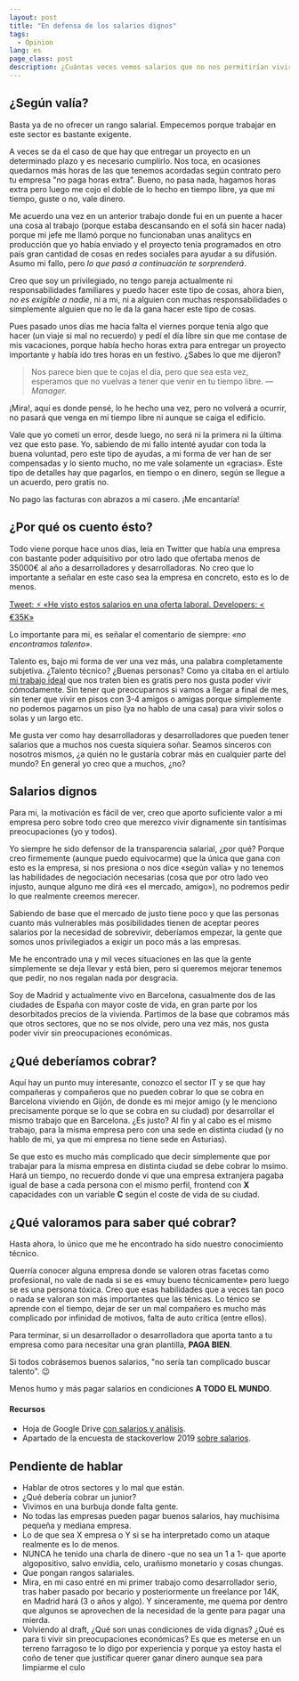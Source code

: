 ```yaml
---
layout: post
title: "En defensa de los salarios dignos"
tags:
  - Opinion
lang: es
page_class: post
description: ¿Cuántas veces vemos salarios que no nos permitirían vivir con tranquilidad? Yo unas cuantas, siempre he sido fiel creyente de que se ha de pagar bien. ¿Por qué? Porque aportamos valor y somos un sector en constante evolución que nos pide la continua formación.
---
```


## ¿Según valía?

Basta ya de no ofrecer un rango salarial. Empecemos porque trabajar en este sector es bastante exigente.

A veces se da el caso de que hay que entregar un proyecto en un determinado plazo y es necesario cumplirlo. Nos toca, en ocasiones quedarnos más horas de las que tenemos acordadas según contrato pero tu empresa "no paga horas extra". Bueno, no pasa nada, hagamos horas extra pero luego me cojo el doble de lo hecho en tiempo libre, ya que mi tiempo, guste o no, vale dinero.

Me acuerdo una vez en un anterior trabajo donde fui en un puente a hacer una cosa al trabajo (porque estaba descansando en el sofá sin hacer nada) porque mi jefe me llamó porque no funcionaban unas analitycs en producción que yo había enviado y el proyecto tenía programados en otro país gran cantidad de cosas en redes sociales para ayudar a su difusión. Asumo mi fallo, pero _lo que pasó a continuación te sorprenderá_.

Creo que soy un privilegiado, no tengo pareja actualmente ni responsabilidades familiares y puedo hacer este tipo de cosas, ahora bien, <em>no es exigible a nadie</em>, ni a mi, ni a alguien con muchas responsabilidades o simplemente alguien que no le da la gana hacer este tipo de cosas.

Pues pasado unos días me hacía falta el viernes porque tenía algo que hacer (un viaje si mal no recuerdo) y pedí el día libre sin que me contase de mis vacaciones, porque había hecho horas extra para entregar un proyecto importante y había ido tres horas en un festivo. ¿Sabes lo que me dijeron?

<blockquote class="quote" cite="https://www.huxley.net/bnw/four.html">
    <span>Nos parece bien que te cojas el día, pero que sea esta vez, esperamos que no vuelvas a tener que venir en tu tiempo libre.</span>
    <cite>&mdash;Manager.</cite>
</blockquote>

¡Mira!, aquí es donde pensé, lo he hecho una vez, pero no volverá a ocurrir, no pasará que venga en mi tiempo libre ni aunque se caiga el edificio.

Vale que yo cometí un error, desde luego, no será ni la primera ni la última vez que esto pase. Yo, sabiendo de mi fallo intenté ayudar con toda la buena voluntad, pero este tipo de ayudas, a mi forma de ver han de ser compensadas y lo siento mucho, no me vale solamente un «gracias». Este tipo de detalles hay que pagarlos, en tiempo o en dinero, según se llegue a un acuerdo, pero gratis no.

No pago las facturas con abrazos a mi casero. ¡Me encantaría!

## ¿Por qué os cuento ésto?

Todo viene porque hace unos días, leía en Twitter que había una empresa con bastante poder adquisitivo por otro lado que ofertaba menos de 35000€ al año a desarrolladores y desarrolladoras. No creo que lo importante a señalar en este caso sea la empresa en concreto, esto es lo de menos.

<p class="tweet" lang="es">
    <a class="link" href="https://twitter.com/IgnaciodeNuevo/status/1120274676809371648" target="_blank" rel="noopener noreferrer">Tweet: ⚡️ «He visto estos salarios en una oferta laboral. Developers: < €35K»</a>
</p>

Lo importante para mi, es señalar el comentario de siempre: _«no encontramos talento»_.

Talento es, bajo mi forma de ver una vez más, una palabra completamente subjetiva. ¿Talento técnico? ¿Buenas personas? Como ya citaba en el artíulo <a class="link link--special" href="/2019/03/27/el-trabajo-ideal/">mi trabajo ideal</a> que nos traten bien es gratis pero nos gusta poder vivir cómodamente. Sin tener que preocuparnos si vamos a llegar a final de mes, sin tener que vivir en pisos con 3-4 amigos o amigas porque simplemente no podemos pagarnos un piso (ya no hablo de una casa) para vivir solos o solas y un largo etc.

Me gusta ver como hay desarrolladoras y desarrolladores que pueden tener salarios que a muchos nos cuesta siquiera soñar. Seamos sinceros con nosotros mismos, ¿a quién no le gustaría cobrar más en cualquier parte del mundo? En general yo creo que a muchos, ¿no?

## Salarios dignos

Para mi, la motivación es fácil de ver, creo que aporto suficiente valor a mi empresa pero sobre todo creo que merezco vivir dignamente sin tantísimas preocupaciones (yo y todos).

Yo siempre he sido defensor de la transparencia salarial, ¿por qué? Porque creo firmemente (aunque puedo equivocarme) que la única que gana con esto es la empresa, si nos presiona o nos dice «según valía» y no tenemos las habilidades de negociación necesarias (cosa que por otro lado veo injusto, aunque alguno me dirá «es el mercado, amigo»), no podremos pedir lo que realmente creemos merecer.

Sabiendo de base que el mercado de justo tiene poco y que las personas cuanto más vulnerables más posibilidades tienen de aceptar peores salarios por la necesidad de sobrevivir, deberíamos empezar, la gente que somos unos privilegiados a exigir un poco más a las empresas.

Me he encontrado una y mil veces situaciones en las que la gente simplemente se deja llevar y está bien, pero si queremos mejorar tenemos que pedir, no nos regalan nada por desgracia.

Soy de Madrid y actualmente vivo en Barcelona, casualmente dos de las ciudades de España con mayor coste de vida, en gran parte por los desorbitados precios de la vivienda. Partimos de la base que cobramos más que otros sectores, que no se nos olvide, pero una vez más, nos gusta poder vivir sin preocupaciones económicas.

## ¿Qué deberíamos cobrar?

Aquí hay un punto muy interesante, conozco el sector IT y se que hay compañeras y compañeros que no pueden cobrar lo que se cobra en Barcelona viviendo en Gijón, de donde es mi mejor amigo (y le menciono precisamente porque se lo que se cobra en su ciudad) por desarrollar el mismo trabajo que en Barcelona. ¿Es justo? Al fin y al cabo es el mismo trabajo, para la misma empresa pero con una sede en distinta ciudad (y no hablo de mi, ya que mi empresa no tiene sede en Asturias).

Se que esto es mucho más complicado que decir simplemente que por trabajar para la misma empresa en distinta ciudad se debe cobrar lo msimo. Hará un tiempo, no recuerdo donde vi que una empresa extranjera pagaba igual de base a cada persona con el mismo perfil, frontend con <b>X</b> capacidades con un variable <b>C</b> según el coste de vida de su ciudad.

## ¿Qué valoramos para saber qué cobrar?

Hasta ahora, lo único que me he encontrado ha sido nuestro conocimiento técnico.

Querría conocer alguna empresa donde se valoren otras facetas como profesional, no vale de nada si se es «muy bueno técnicamente» pero luego se es una persona tóxica. Creo que esas habilidades que a veces tan poco o nada se valoran son más importantes que las ténicas. Lo ténico se aprende con el tiempo, dejar de ser un mal compañero es mucho más complicado por infinidad de motivos, falta de auto crítica (entre ellos).

Para terminar, si un desarrollador o desarrolladora que aporta tanto a tu empresa como para necesitar una gran plantilla, <b>PAGA BIEN</b>.

Si todos cobrásemos buenos salarios, "no sería tan complicado buscar talento". 😉

Menos humo y más pagar salarios en condiciones <b>A TODO EL MUNDO</b>.

<div class="related">
    <h4 class="related__title">Recursos</h4>
    <ul class="related__list">
        <li>Hoja de Google Drive <a class="link link--special" href="https://docs.google.com/spreadsheets/d/14pfsWFpanG-RWmqBZnEYVQFw_rL09kAaxqvBRYjx5lE/edit#gid=1475815899" target="_blank" rel="noopener noreferrer">con salarios y análisis</a>.</li>
        <li>Apartado de la encuesta de stackoverlow 2019 <a class="link link--special" href="https://insights.stackoverflow.com/survey/2019#technology-_-what-languages-are-associated-with-the-highest-salaries-worldwide" target="_blank" rel="noopener noreferrer">sobre salarios</a>.</li>
    </ul>
</div>

## Pendiente de hablar

- Hablar de otros sectores y lo mal que están.
- ¿Qué debería cobrar un junior?
- Vivimos en una burbuja donde falta gente.
- No todas las empresas pueden pagar buenos salarios, hay muchísima pequeña y mediana empresa.
- Lo de que sea X empresa o Y si se ha interpretado como un ataque realmente es lo de menos.
- NUNCA he tenido una charla de dinero -que no sea un 1 a 1- que aporte algopositivo, salvo envídia, celo, urañismo monetario y cosas chungas.
- Que pongan rangos salariales.
- Mira, en mi caso entré en mi primer trabajo como desarrollador serio, tras haber pasado por becario y posteriormente un freelance por 14K, en Madrid hará (3 o años y algo). Y sinceramente, me quema por dentro que algunos se aprovechen de la necesidad de la gente para pagar una mierda.
- Volviendo al draft, ¿Qué son unas condiciones de vida dignas? ¿Qué es para ti vivir sin preocupaciones económicas? Es que es meterse en un terreno farragoso te lo digo por experiencia y porque ya estoy hasta el coño de tener que justificar querer ganar dinero aunque sea para limpiarme el culo
